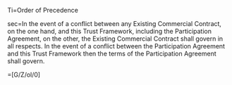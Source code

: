 Ti=Order of Precedence

sec=In the event of a conflict between any Existing Commercial Contract, on the one hand, and this Trust Framework, including the Participation Agreement, on the other, the Existing Commercial Contract shall govern in all respects. In the event of a conflict between the Participation Agreement and this Trust Framework then the terms of the Participation Agreement shall govern.

=[G/Z/ol/0]
